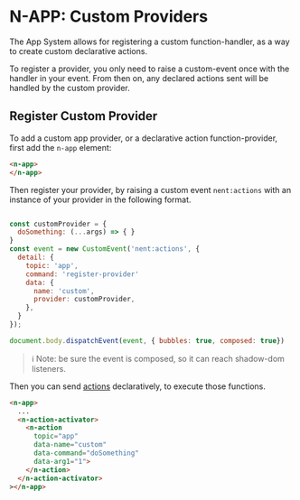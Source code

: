 # N-APP: Custom Providers

The App System allows for registering a custom function-handler, as a way to create custom declarative actions.

To register a provider, you only need to raise a custom-event once with the handler in your event. From then on, any declared actions sent will be handled by the custom provider.


## Register Custom Provider

To add a custom app provider, or a declarative action function-provider, first add the `n-app` element:

```html
<n-app>  
</n-app>
```

Then register your provider, by raising a custom event `nent:actions` with an instance of your provider in the following format.


```javascript

const customProvider = {
  doSomething: (...args) => { }
}
const event = new CustomEvent('nent:actions', {
  detail: {
    topic: 'app',
    command: 'register-provider'
    data: {
      name: 'custom',
      provider: customProvider,
    },
  }
});

document.body.dispatchEvent(event, { bubbles: true, composed: true})

```

> ℹ️ Note: be sure the event is composed, so it can reach shadow-dom listeners.


Then you can send [actions](/actions) declaratively, to execute those functions.

```html
<n-app>
  ...
  <n-action-activator>
    <n-action 
      topic="app" 
      data-name="custom" 
      data-command="doSomething" 
      data-arg1="1">
    </n-action>
  </n-action-activator>
></n-app>
```
